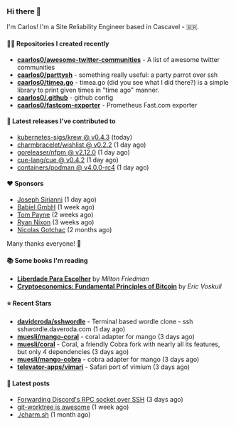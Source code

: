 ### Hi there 👋

I'm Carlos! I'm a Site Reliability Engineer based in Cascavel - 🇧🇷.

#### 👨‍💻 Repositories I created recently
- **[caarlos0/awesome-twitter-communities](https://github.com/caarlos0/awesome-twitter-communities)** - A list of awesome twitter communities
- **[caarlos0/parttysh](https://github.com/caarlos0/parttysh)** - something really useful: a party parrot over ssh
- **[caarlos0/timea.go](https://github.com/caarlos0/timea.go)** - timea.go (did you see what I did there?) is a simple library to print given times in &#34;time ago&#34; manner.
- **[caarlos0/.github](https://github.com/caarlos0/.github)** - github config
- **[caarlos0/fastcom-exporter](https://github.com/caarlos0/fastcom-exporter)** - Prometheus Fast.com exporter

#### 🚀 Latest releases I've contributed to


- [kubernetes-sigs/krew @ v0.4.3](https://github.com/kubernetes-sigs/krew/releases/tag/v0.4.3) (today)
- [charmbracelet/wishlist @ v0.2.2](https://github.com/charmbracelet/wishlist/releases/tag/v0.2.2) (1 day ago)
- [goreleaser/nfpm @ v2.12.0](https://github.com/goreleaser/nfpm/releases/tag/v2.12.0) (1 day ago)
- [cue-lang/cue @ v0.4.2](https://github.com/cue-lang/cue/releases/tag/v0.4.2) (1 day ago)
- [containers/podman @ v4.0.0-rc4](https://github.com/containers/podman/releases/tag/v4.0.0-rc4) (1 day ago)

#### ❤️ Sponsors
- [Joseph Sirianni](https://github.com/jsirianni) (1 day ago)
- [Babiel GmbH](https://github.com/babiel) (1 week ago)
- [Tom Payne](https://github.com/twpayne) (2 weeks ago)
- [Ryan Nixon](https://github.com/taiidani) (3 weeks ago)
- [Nicolas Gotchac](https://github.com/ngotchac) (2 months ago)

Many thanks everyone! 🙏

#### 📚 Some books I'm reading
- **[Liberdade Para Escolher](https://www.goodreads.com/book/show/17238591-liberdade-para-escolher)** by _Milton Friedman_
- **[Cryptoeconomics: Fundamental Principles of Bitcoin](https://www.goodreads.com/book/show/56919322-cryptoeconomics)** by _Eric Voskuil_

#### ⭐ Recent Stars


- **[davidcroda/sshwordle](https://github.com/davidcroda/sshwordle)** - Terminal based wordle clone - ssh sshwordle.daveroda.com (1 day ago)
- **[muesli/mango-coral](https://github.com/muesli/mango-coral)** - coral adapter for mango (3 days ago)
- **[muesli/coral](https://github.com/muesli/coral)** - Coral, a friendly Cobra fork with nearly all its features, but only 4 dependencies (3 days ago)
- **[muesli/mango-cobra](https://github.com/muesli/mango-cobra)** - cobra adapter for mango (3 days ago)
- **[televator-apps/vimari](https://github.com/televator-apps/vimari)** - Safari port of vimium (3 days ago)

#### 📄 Latest posts
- [Forwarding Discord&#39;s RPC socket over SSH](https://carlosbecker.com/posts/discord-rpc-ssh/) (3 days ago)
- [git-worktree is awesome](https://carlosbecker.com/posts/git-worktrees/) (1 week ago)
- [./charm.sh](https://carlosbecker.com/posts/charm/) (1 month ago)
